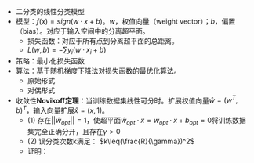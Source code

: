 - 二分类的线性分类模型
- 模型：$f(x)=sign(w·x+b)​$。$w​$，权值向量（weight vector）；$b​$，偏置（bias）。对应于输入空间中的分离超平面。
  - 损失函数：对应于所有点到分离超平面的总距离。
  - $L(w,b)=-\sum y_i(w·x_i+b)$
- 策略：最小化损失函数
- 算法：基于随机梯度下降法对损失函数的最优化算法。
  - 原始形式
  - 对偶形式
- 收敛性**Novikoff定理**：当训练数据集线性可分时。扩展权值向量$\hat{w}=(w^T,b)^T$，输入向量扩展$\hat{x}=(x, 1)$。
  - (1) 存在$||\hat{w}_{opt}||=1$，使超平面$\hat{w}_{opt}·\hat{x}=w_{opt}·x+b_{opt}=0$将训练数据集完全正确分开，且存在$\gamma>0$
  - (2) 误分类次数k满足： $k\leq(\frac{R}{\gamma})^2​$
  - 证明：